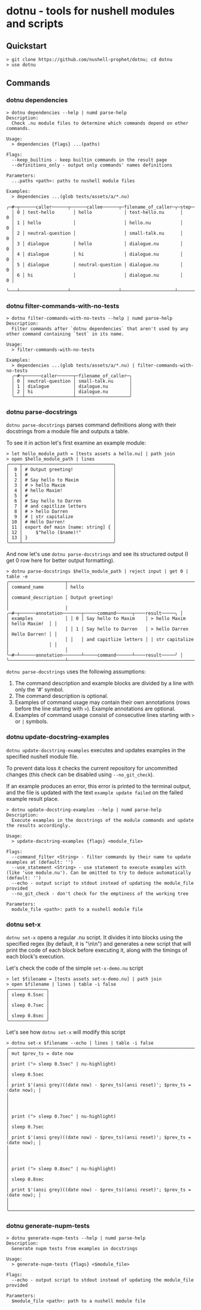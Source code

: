 # dotnu - tools for nushell modules and scripts

## Quickstart

```nushell no-run
> git clone https://github.com/nushell-prophet/dotnu; cd dotnu
> use dotnu
```

## Commands

### dotnu dependencies

```nushell
> dotnu dependencies --help | numd parse-help
Description:
  Check .nu module files to determine which commands depend on other commands.

Usage:
  > dependencies {flags} ...(paths)

Flags:
  --keep_builtins - keep builtin commands in the result page
  --definitions_only - output only commands' names definitions

Parameters:
  ...paths <path>: paths to nushell module files

Examples:
  > dependencies ...(glob tests/assets/a/*.nu)
  ╭─#─┬──────caller──────┬──────callee──────┬─filename_of_caller─┬─step─╮
  │ 0 │ test-hello       │ hello            │ test-hello.nu      │    0 │
  │ 1 │ hello            │                  │ hello.nu           │    0 │
  │ 2 │ neutral-question │                  │ small-talk.nu      │    0 │
  │ 3 │ dialogue         │ hello            │ dialogue.nu        │    0 │
  │ 4 │ dialogue         │ hi               │ dialogue.nu        │    0 │
  │ 5 │ dialogue         │ neutral-question │ dialogue.nu        │    0 │
  │ 6 │ hi               │                  │ dialogue.nu        │    0 │
  ╰───┴──────────────────┴──────────────────┴────────────────────┴──────╯
```

### dotnu filter-commands-with-no-tests

```nushell
> dotnu filter-commands-with-no-tests --help | numd parse-help
Description:
  Filter commands after `dotnu dependencies` that aren't used by any other command containing `test` in its name.

Usage:
  > filter-commands-with-no-tests

Examples:
  > dependencies ...(glob tests/assets/a/*.nu) | filter-commands-with-no-tests
  ╭─#─┬──────caller──────┬─filename_of_caller─╮
  │ 0 │ neutral-question │ small-talk.nu      │
  │ 1 │ dialogue         │ dialogue.nu        │
  │ 2 │ hi               │ dialogue.nu        │
  ╰───┴──────────────────┴────────────────────╯
```

### dotnu parse-docstrings

`dotnu parse-docstrings` parses command definitions along with their docstrings from a module file and outputs a table.

To see it in action let's first examine an example module:

```nushell
> let hello_module_path = [tests assets a hello.nu] | path join
> open $hello_module_path | lines
╭────┬──────────────────────────────────╮
│  0 │ # Output greeting!               │
│  1 │ #                                │
│  2 │ # Say hello to Maxim             │
│  3 │ # > hello Maxim                  │
│  4 │ # hello Maxim!                   │
│  5 │ #                                │
│  6 │ # Say hello to Darren            │
│  7 │ # and capitlize letters          │
│  8 │ # > hello Darren                 │
│  9 │ # | str capitalize               │
│ 10 │ # Hello Darren!                  │
│ 11 │ export def main [name: string] { │
│ 12 │     $"hello ($name)!"            │
│ 13 │ }                                │
╰────┴──────────────────────────────────╯
```

And now let's use `dotnu parse-docstrings` and see its structured output (I get 0 row here for better output formatting).

```nushell
> dotnu parse-docstrings $hello_module_path | reject input | get 0 | table -e
╭─────────────────────┬──────────────────────────────────────────────────────────────────╮
│ command_name        │ hello                                                            │
│ command_description │ Output greeting!                                                 │
│                     │ ╭─#─┬──────annotation───────┬─────command──────┬────result─────╮ │
│ examples            │ │ 0 │ Say hello to Maxim    │ > hello Maxim    │ hello Maxim!  │ │
│                     │ │ 1 │ Say hello to Darren   │ > hello Darren   │ Hello Darren! │ │
│                     │ │   │ and capitlize letters │ | str capitalize │               │ │
│                     │ ╰─#─┴──────annotation───────┴─────command──────┴────result─────╯ │
╰─────────────────────┴──────────────────────────────────────────────────────────────────╯
```

`dotnu parse-docstrings` uses the following assumptions:
1. The command description and example blocks are divided by a line with only the '#' symbol.
2. The command description is optional.
3. Examples of command usage may contain their own annotations (rows before the line starting with `>`). Example annotations are optional.
4. Examples of command usage consist of consecutive lines starting with `>` or `|` symbols.

### dotnu update-docstring-examples

`dotnu update-docstring-examples` executes and updates examples in the specified nushell module file.

To prevent data loss it checks the current repository for uncommitted changes (this check can be disabled using `--no_git_check`).

If an example produces an error, this error is printed to the terminal output, and the file is updated with the text `example update failed` on the failed example result place.

```nushell
> dotnu update-docstring-examples --help | numd parse-help
Description:
  Execute examples in the docstrings of the module commands and update the results accordingly.

Usage:
  > update-docstring-examples {flags} <module_file>

Flags:
  --command_filter <String> - filter commands by their name to update examples at (default: '')
  --use_statement <String> - use statement to execute examples with (like 'use module.nu'). Can be omitted to try to deduce automatically (default: '')
  --echo - output script to stdout instead of updating the module_file provided
  --no_git_check - don't check for the emptiness of the working tree

Parameters:
  module_file <path>: path to a nushell module file
```

### dotnu set-x

`dotnu set-x` opens a regular .nu script. It divides it into blocks using the specified regex (by default, it is "\n\n") and generates a new script that will print the code of each block before executing it, along with the timings of each block's execution.

Let's check the code of the simple `set-x-demo.nu` script

```nushell
> let $filename = [tests assets set-x-demo.nu] | path join
> open $filename | lines | table -i false
╭──────────────╮
│ sleep 0.5sec │
│              │
│ sleep 0.7sec │
│              │
│ sleep 0.8sec │
╰──────────────╯
```

Let's see how `dotnu set-x` will modify this script

```nushell
> dotnu set-x $filename --echo | lines | table -i false
╭─────────────────────────────────────────────────────────────────────────────────╮
│ mut $prev_ts = date now                                                         │
│ print ("> sleep 0.5sec" | nu-highlight)                                         │
│ sleep 0.5sec                                                                    │
│ print $'(ansi grey)((date now) - $prev_ts)(ansi reset)'; $prev_ts = (date now); │
│                                                                                 │
│                                                                                 │
│ print ("> sleep 0.7sec" | nu-highlight)                                         │
│ sleep 0.7sec                                                                    │
│ print $'(ansi grey)((date now) - $prev_ts)(ansi reset)'; $prev_ts = (date now); │
│                                                                                 │
│                                                                                 │
│ print ("> sleep 0.8sec" | nu-highlight)                                         │
│ sleep 0.8sec                                                                    │
│ print $'(ansi grey)((date now) - $prev_ts)(ansi reset)'; $prev_ts = (date now); │
│                                                                                 │
╰─────────────────────────────────────────────────────────────────────────────────╯
```

### dotnu generate-nupm-tests

```nushell
> dotnu generate-nupm-tests --help | numd parse-help
Description:
  Generate nupm tests from examples in docstrings

Usage:
  > generate-nupm-tests {flags} <$module_file>

Flags:
  --echo - output script to stdout instead of updating the module_file provided

Parameters:
  $module_file <path>: path to a nushell module file
```

